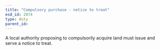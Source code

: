 ```yaml
---
title: "Compulsory purchase - notice to treat"
esd_id: 2074
type: duty
parent_id:  
---
```


A local authority proposing to compulsorily acquire land must issue and serve a notice to treat.


